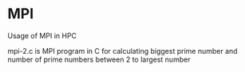 # MPI
Usage of MPI in HPC

mpi-2.c is MPI program in C for calculating biggest prime number and number of prime numbers between 2 to largest number
